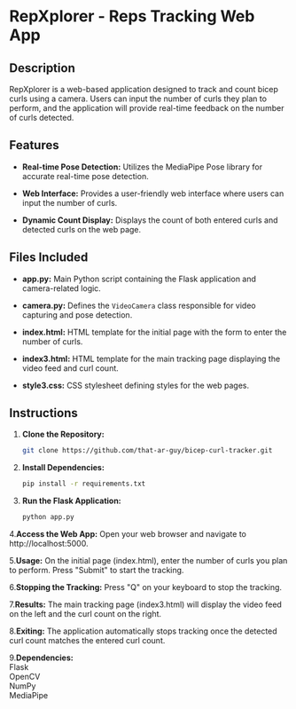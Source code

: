 # RepXplorer - Reps Tracking Web App

## Description

RepXplorer is a web-based application designed to track and count bicep curls using a camera. Users can input the number of curls they plan to perform, and the application will provide real-time feedback on the number of curls detected.

## Features

- **Real-time Pose Detection:** Utilizes the MediaPipe Pose library for accurate real-time pose detection.
  
- **Web Interface:** Provides a user-friendly web interface where users can input the number of curls.

- **Dynamic Count Display:** Displays the count of both entered curls and detected curls on the web page.

## Files Included

- **app.py:** Main Python script containing the Flask application and camera-related logic.

- **camera.py:** Defines the `VideoCamera` class responsible for video capturing and pose detection.

- **index.html:** HTML template for the initial page with the form to enter the number of curls.

- **index3.html:** HTML template for the main tracking page displaying the video feed and curl count.

- **style3.css:** CSS stylesheet defining styles for the web pages.

## Instructions

1. **Clone the Repository:**
   ```bash
   git clone https://github.com/that-ar-guy/bicep-curl-tracker.git

2. **Install Dependencies:**
   ```bash
   pip install -r requirements.txt
   
3. **Run the Flask Application:**
   ```bash
   python app.py

4.**Access the Web App:**
Open your web browser and navigate to http://localhost:5000.

5.**Usage:**
  On the initial page (index.html), enter the number of curls you plan to perform.
  Press "Submit" to start the tracking.

6.**Stopping the Tracking:**
  Press "Q" on your keyboard to stop the tracking.

7.**Results:**
  The main tracking page (index3.html) will display the video feed on the left and the curl count on the right.

8.**Exiting:**
The application automatically stops tracking once the detected curl count matches the entered curl count.

9.**Dependencies:**<br>
Flask<br>
OpenCV<br>
NumPy<br>
MediaPipe<br>
